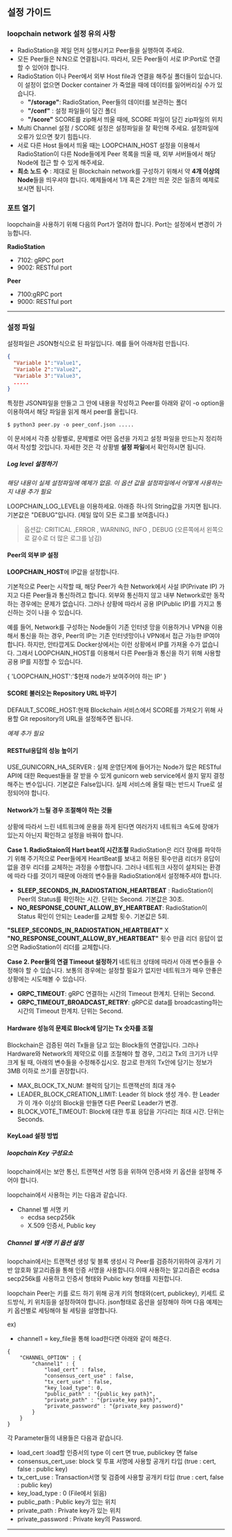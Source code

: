 ## 설정 가이드
### loopchain network 설정 유의 사항
* RadioStation을 제일 먼저 실행시키고 Peer들을 실행하여 주세요.
* 모든 Peer들은 N:N으로 연결됩니다. 따라서, 모든 Peer들이 서로 IP:Port로 연결할 수 있어야 합니다.
* RadioStation 이나 Peer에서 외부 Host file과 연결을 해주실 폴더들이 있습니다. 이 설정이 없으면 Docker container 가 죽었을 때에 데이터를 잃어버리실 수가 있습니다.
  * **"/storage"**:  RadioStation, Peer들의 데이터를 보관하는 폴더
  * **"/conf"** : 설정 파일들이 담긴 폴더
  * **"/score"** SCORE를 zip해서 띄울 때에, SCORE 파일이 담긴 zip파일의 위치
* Multi Channel 설정 / SCORE 설정은 설정파일을 잘 확인해 주세요. 설정파일에 오류가 있으면 찾기 힘듭니다.
* 서로 다른 Host 들에서 띄울 때는 LOOPCHAIN_HOST 설정을 이용해서 RadioStation이 다른 Node들에게 Peer 목록을 띄울 때, 외부 서버들에서 해당 Node에 접근 할 수 있게 해주세요.
* **최소 노드 수** : 제대로 된 Blockchain network를 구성하기 위해서 약 **4개 이상의 Node**들을 띄우셔야 합니다. 예제들에서 1개 혹은 2개만 띄운 것은 일종의 예제로 보시면 됩니다.

### 포트 열기
loopchain을 사용하기 위해 다음의 Port가 열려야 합니다.  Port는 설정에서 변경이 가능합니다.

**RadioStation**

* 7102: gRPC port
* 9002: RESTful port

**Peer**

* 7100:gRPC port
* 9000: RESTful port

---

### 설정 파일
설정파일은 JSON형식으로 된 파일입니다. 예를 들어 아래처럼 만듭니다.

```JSON
{
  "Variable 1":"Value1",
  "Variable 2":"Value2",
  "Variable 3":"Value3",
  .....
}
```

특정한 JSON파일을 만들고 그 안에 내용을 작성하고 Peer를 아래와 같이 -o option을 이용하여서  해당 파일을 읽게 해서 peer를 올립니다.

```$ python3 peer.py -o peer_conf.json .....   ```

이 문서에서 각종 상황별로, 문제별로 어떤 옵션을 가지고 설정 파일을 만드는지 정리하여서 작성할 것입니다.
자세한 것은 각 상황별 **설정 파일**에서 확인하시면 됩니다.

##### Log level 설정하기
_해당 내용이 실제 설정파일에 예제가 없음. 이 옵션 값을 설정파일에서 어떻게 사용하는지 내용 추가 필요_

LOOPCHAIN\_LOG\_LEVEL을 이용하세요. 아래증 하나의 String값을 가지면 됩니다. 기본값은 "DEBUG"입니다. (제일 많이 모든 로그를 보여줍니다.)

> 옵션값: CRITICAL ,ERROR , WARNING, INFO , DEBUG (오른쪽에서 왼쪽으로 갈수로 더 많은 로그를 남김)

#### Peer의 외부 IP 설정
**LOOPCHAIN_HOST**에 IP값을 설정합니다.

기본적으로 Peer는 시작할 때, 해당 Peer가 속한 Network에서 사설 IP(Private IP) 가지고 다른 Peer들과 통신하려고 합니다. 외부와 통신하지 않고 내부 Network로만 동작하는 경우에는 문제가 없습니다. 그러나 상황에 따라서 공용 IP(Public IP)를 가지고 통신하는 것이 나을 수 있습니다.

예를 들어, Network를 구성하는 Node들이 기존 인터넷 망을 이용하거나 VPN을 이용해서 통신을 하는 경우, Peer의 IP는 기존 인터넷망이나 VPN에서 접근 가능한 IP여야 합니다. 하지만, 안타깝게도 Docker상에서는 이런 상황에서 IP를 가져올 수가 없습니다. 그래서 LOOPCHAIN_HOST를 이용해서 다른 Peer들과 통신을 하기 위해 사용할 공용 IP를 지정할 수 있습니다.

{
  'LOOPCHAIN_HOST':'$현재 node가 보여주어야 하는 IP'
}


#### SCORE 불러오는 Repository URL 바꾸기
DEFAULT\_SCORE\_HOST:현재 Blockchain 서비스에서 SCORE를 가져오기 위해 사용할 Git repository의 URL을 설정해주면 됩니다.

_예제 추가 필요_

#### RESTful응답의 성능 높이기
USE\_GUNICORN\_HA\_SERVER : 실제 운영단계에 들어가는 Node가 많은 RESTful API에 대한 Request들을 잘 받을 수 있게 gunicorn web service에서 쓸지 말지 결정해주는 변수입니다. 기본값은 False입니다. 실제 서비스에 올릴 때는 반드시 True로 설정되어야 합니다.

#### Network가 느릴 경우 조절해야 하는 것들
상황에 따라서 느린 네트워크에 운용을 하게 된다면 여러가지 네트워크 속도에 장애가 있는지 아닌지 확인하고 설정을 바꿔야 합니다.

**Case 1. RadioStaion의 Hart beat의 시간조절**
RadioStation은 리더 장애를 파악하기 위해 주기적으로 Peer들에게 HeartBeat를 보내고 허용된 횟수만큼 리더가 응답이 없을 경우 리더를 교체하는 과정을 수행합니다. 그러나 네트워크 사정이 설치되는 환경에 따라 다를 것이기 때문에 아래의 변수들을 RadioStation에서 설정해주셔야 합니다.

* **SLEEP\_SECONDS\_IN\_RADIOSTATION\_HEARTBEAT** : RadioStation이 Peer의 Status를 확인하는 시간. 단위는 Second. 기본값은 30초.
* **NO\_RESPONSE\_COUNT\_ALLOW\_BY\_HEARTBEAT**: RadioStation이 Status 확인이 안되는 Leader를 교체할 횟수. 기본값은 5회.

**"SLEEP\_SECONDS\_IN\_RADIOSTATION\_HEARTBEAT"** X **"NO\_RESPONSE\_COUNT\_ALLOW\_BY\_HEARTBEAT"**  횟수 만큼 리더 응답이 없으면  RadioStation이 리더를 교체합니다.

**Case 2. Peer들의 연결 Timeout 설정하기**
네트워크 상태에 따라서 아래 변수들을 수정해야 할 수 있습니다. 보통의 경우에는 설정할 필요가 없지만 네트워크가 매우 안좋은 상황에는 시도해볼 수 있습니다.

* **GRPC_TIMEOUT**: gRPC 연결하는 시간의 Timeout 한계치. 단위는 Second.
* **GRPC\_TIMEOUT\_BROADCAST\_RETRY**: gRPC로 data를 broadcasting하는 시간의 Timeout 한계치. 단위는 Second.

#### Hardware 성능의 문제로 Block에 담기는 Tx 숫자를 조절
Blockchain은 검증된 여러 Tx들을 담고 있는 Block들의 연결입니다. 그러나 Hardware와 Network의 제약으로 이를 조절해야 할 경우, 그리고 Tx의 크기가 너무 크게 될 때, 아래의 변수들을 수정해주십시오. 참고로 한개의 Tx안에 담기는 정보가 3MB 이하로 쓰기를 권장합니다.

* MAX\_BLOCK\_TX\_NUM: 블럭의 담기는 트랜잭션의 최대 개수
* LEADER\_BLOCK\_CREATION\_LIMIT: Leader 의 block 생성 개수. 한 Leader가 이 개수 이상의 Block을 만들면 다른 Peer로 Leader가 변경.
* BLOCK\_VOTE\_TIMEOUT: Block에 대한 투표 응답을 기다리는 최대 시간. 단위는 Seconds.

#### KeyLoad 설정 방법

##### loopchain Key 구성요소
loopchain에서는 보안 통신, 트랜잭션 서명 등을 위하여 인증서와 키 옵션을 설정해 주어야 합니다.

loopchain에서 사용하는 키는 다음과 같습니다.

* Channel 별 서명 키
     * ecdsa secp256k
     * X.509 인증서, Public key

##### Channel 별 서명 키 옵션 설정
loopchain에서는 트랜잭션 생성 및 블록 생성시 각 Peer를 검증하기위하여 공개키 기반 암호화 알고리즘을 통해 인증 서명을 사용합니다.이때 사용하는 알고리즘은 ecdsa secp256k를 사용하고 인증서 형태와 Public key 형태를 지원합니다.

loopchain Peer는 키를 로드 하기 위해 공개 키의 형태와(cert, publickey), 키세트 로드방식, 키 위치등을 설정하여야 합니다. json형태로 옵션을 설정해야 하며 다음 예제는 키 옵션별로 세팅해야 될 세팅을 설명합니다.


ex)
* channel1 = key_file을 통해 load한다면 아래와 같이 해준다.
```
{
    "CHANNEL_OPTION" : {
        "channel1" : {
            "load_cert" : false,
            "consensus_cert_use" : false,
            "tx_cert_use" : false,
            "key_load_type": 0,
            "public_path" : "{public_key path}",
            "private_path" : "{private_key path}",
            "private_password" : "{private_key password}"
        }
    }
}
```

각 Parameter들의 내용들은 다음과 같습니다.

* load_cert :load할 인증서의 type 이 cert 면 true, publickey 면 false
* consensus\_cert\_use: block 및 투표 서명에 사용할 공개키 타입 (true : cert, false : public key)
* tx\_cert\_use : Transaction서명 및 검증에 사용할 공개키 타입 (true : cert, false : public key)
* key\_load\_type : 0 (File에서 읽음)
* public_path : Public key가 있는 위치
* private_path : Private key가 있는 위치
* private_password : Private key의 Password.


----
